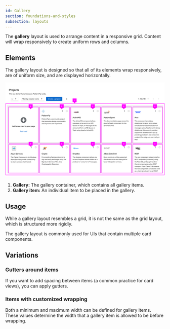 ```yaml
---
id: Gallery
section: foundations-and-styles
subsection: layouts
---
```

The **gallery** layout is used to arrange content in a responsive grid. Content will wrap responsively to create uniform rows and columns.

## Elements

The gallery layout is designed so that all of its elements wrap responsively, are of uniform size, and are displayed horizontally.

![Example image of gallery layout.](./img/gallery-example.png)

1. **Gallery:** The gallery container, which contains all gallery items.
1. **Gallery item:** An individual item to be placed in the gallery.

## Usage

While a gallery layout resembles a grid, it is not the same as the grid layout, which is structured more rigidly.

The gallery layout is commonly used for UIs that contain multiple card components.

## Variations

### Gutters around items

If you want to add spacing between items (a common practice for card views), you can apply gutters.

### Items with customized wrapping

Both a minimum and maximum width can be defined for gallery items. These values determine the width that a gallery item is allowed to be before wrapping.
